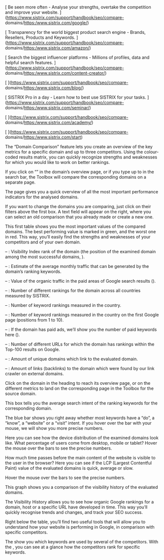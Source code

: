 [ Be seen more often - Analyse your strengths, overtake the competition and
improve your website. ](https://www.sistrix.com/support/handbook/seo/compare-
domains/<https:/www.sistrix.com/google/>)

[ Transparency for the world biggest product search engine - Brands, Resellers,
Products and Keywords. ](https://www.sistrix.com/support/handbook/seo/compare-
domains/<https:/www.sistrix.com/amazon/>)

[ Search the biggest influencer platforms - Millions of profiles, data and
helpful search features. ](https://www.sistrix.com/support/handbook/seo/compare-
domains/<https:/www.sistrix.com/content-creator/>)

[ ](https://www.sistrix.com/support/handbook/seo/compare-
domains/<https:/www.sistrix.com/blog/>)

[ SISTRIX Pro in a day - Learn how to best use SISTRIX for your tasks.
](https://www.sistrix.com/support/handbook/seo/compare-
domains/<https:/www.sistrix.com/seminar/>)

[ ](https://www.sistrix.com/support/handbook/seo/compare-
domains/<https:/www.sistrix.com/academy/>)

[ ](https://www.sistrix.com/support/handbook/seo/compare-
domains/<https:/www.sistrix.com/start>)

The “Domain Comparison” feature lets you create an overview of the key metrics
for a specific domain and up to three competitors. Using the colour-coded
results matrix, you can quickly recognize strengths and weaknesses for which you
would like to work on better rankings.

If you click on “” in the domain’s overview page, or if you type up to in the
search bar, the Toolbox will compare the corresponding domains on a separate
page.

The page gives you a quick overview of all the most important performance
indicators for the analysed domains.

If you want to change the domains you are comparing, just click on their filters
above the first box. A text field will appear on the right, where you can select
an old comparison that you already made or create a new one.

This first table shows you the most important values of the compared domains.
The best performing value is marked in green, and the worst one in red. This
way, you’ll easily find the strengths and weaknesses of your competitors and of
your own domain.

– : Visibility Index rank of the domain (the position of the examined domain
among the most successful domains, ).

– : Estimate of the average monthly traffic that can be generated by the
domain’s ranking keywords.

– : Value of the organic traffic in the paid areas of Google search results ().

– : Number of different rankings for the domain across all countries measured by
SISTRIX.

– : Number of keyword rankings measured in the country.

– : Number of keyword rankings measured in the country on the first Google page
(positions from 1 to 10).

– : If the domain has paid ads, we’ll show you the number of paid keywords here
().

– : Number of different URLs for which the domain has rankings within the
Top-100 results on Google.

– : Amount of unique domains which link to the evaluated domain.

– : Amount of links (backlinks) to the domain which were found by our link
crawler on external domains.

Click on the domain in the heading to reach its overview page, or on the
different metrics to land on the corresponding page in the Toolbox for the
source domain.

This box tells you the average search intent of the ranking keywords for the
corresponding domain.

The blue bar shows you right away whether most keywords have a “do”, a “know”, a
“website” or a “visit” intent. If you hover over the bar with your mouse, we
will show you more precise numbers.

Here you can see how the device distribution of the examined domains look like.
What percentage of users come from desktop, mobile or tablet? Hover the mouse
over the bars to see the precise numbers.

How much time passes before the main content of the website is visible to the
user in the browser? Here you can see if the LCP (Largest Contentful Paint)
value of the evaluated domains is quick, average or slow.

Hover the mouse over the bars to see the precise numbers.

This graph shows you a comparison of the visibility history of the evaluated
domains.

The Visibility History allows you to see how organic Google rankings for a
domain, host or a specific URL have developed in time. This way you’ll quickly
recognise trends and changes, and track your SEO success.

Right below the table, you’ll find two useful tools that will allow you to
understand how your website is performing in Google, in comparison with specific
competitors.

The show you which keywords are used by several of the competitors. With the ,
you can see at a glance how the competitors rank for specific keywords.

